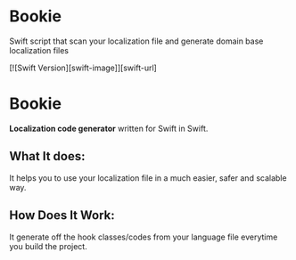 # Bookie
Swift script that scan your localization file and generate domain base localization files

[![Swift Version][swift-image]][swift-url]

# Bookie

**Localization code generator** written for Swift in Swift.

## What It does:

It helps you to use your localization file in a much easier, safer and scalable way. 


## How Does It Work:

It generate off the hook classes/codes from your language file everytime you build the project.